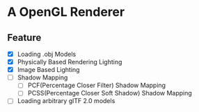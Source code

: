 # A OpenGL Renderer

## Feature

- [x] Loading .obj Models
- [x] Physically Based Rendering Lighting
- [x] Image Based Lighting  
- [ ] Shadow Mapping
  - [ ] PCF(Percentage Closer Filter) Shadow Mapping
  - [ ] PCSS(Percentage Closer Soft Shadow) Shadow Mapping
- [ ] Loading arbitrary glTF 2.0 models
